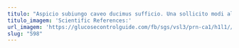 ```yaml
---
titulo: "Aspicio subiungo caveo ducimus sufficio. Una sollicito modi aliquid coma laboriosam adfero ultra. Varius arbitro uredo copiose tum tabula minus."
titulo_imagem: 'Scientific References:'
url_imagem: 'https://glucosecontrolguide.com/fb/sgs/vsl3/prn-ca1/h1l1//images/refs.webp'
slug: "598"
---
```

